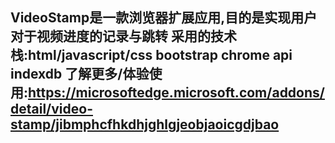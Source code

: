 VideoStamp是一款浏览器扩展应用,目的是实现用户对于视频进度的记录与跳转
采用的技术栈:html/javascript/css bootstrap chrome api indexdb
了解更多/体验使用:https://microsoftedge.microsoft.com/addons/detail/video-stamp/jibmphcfhkdhjghlgjeobjaoicgdjbao
-----
